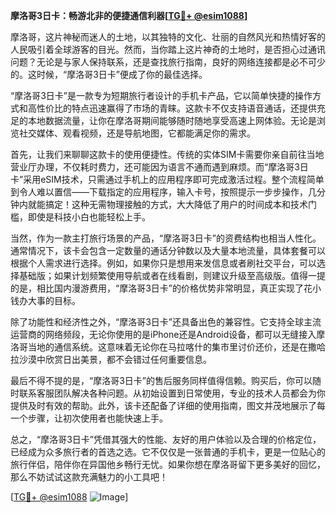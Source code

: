 **摩洛哥3日卡：畅游北非的便捷通信利器[[TG💪+ @esim1088](https://t.me/s/esim1088)]**

摩洛哥，这片神秘而迷人的土地，以其独特的文化、壮丽的自然风光和热情好客的人民吸引着全球游客的目光。然而，当你踏上这片神奇的土地时，是否担心过通讯问题？无论是与家人保持联系，还是查找旅行指南，良好的网络连接都是必不可少的。这时候，“摩洛哥3日卡”便成了你的最佳选择。

“摩洛哥3日卡”是一款专为短期旅行者设计的手机卡产品，它以简单快捷的操作方式和高性价比的特点迅速赢得了市场的青睐。这款卡不仅支持语音通话，还提供充足的本地数据流量，让你在摩洛哥期间能够随时随地享受高速上网体验。无论是浏览社交媒体、观看视频，还是导航地图，它都能满足你的需求。

首先，让我们来聊聊这款卡的使用便捷性。传统的实体SIM卡需要你亲自前往当地营业厅办理，不仅耗时费力，还可能因为语言不通而遇到麻烦。而“摩洛哥3日卡”采用eSIM技术，只需通过手机上的应用程序即可完成激活过程。整个流程简单到令人难以置信——下载指定的应用程序，输入卡号，按照提示一步步操作，几分钟内就能搞定！这种无需物理接触的方式，大大降低了用户的时间成本和技术门槛，即使是科技小白也能轻松上手。

当然，作为一款主打旅行场景的产品，“摩洛哥3日卡”的资费结构也相当人性化。通常情况下，该卡会包含一定数量的通话分钟数以及大量本地流量，具体套餐可以根据个人需求进行选择。例如，如果你只是想用来发信息或者刷社交平台，可以选择基础版；如果计划频繁使用导航或者在线看剧，则建议升级至高级版。值得一提的是，相比国内漫游费用，“摩洛哥3日卡”的价格优势非常明显，真正实现了花小钱办大事的目标。

除了功能性和经济性之外，“摩洛哥3日卡”还具备出色的兼容性。它支持全球主流运营商的网络频段，无论你使用的是iPhone还是Android设备，都可以无缝接入摩洛哥当地的通信系统。这意味着无论你在马拉喀什的集市里讨价还价，还是在撒哈拉沙漠中欣赏日出美景，都不会错过任何重要信息。

最后不得不提的是，“摩洛哥3日卡”的售后服务同样值得信赖。购买后，你可以随时联系客服团队解决各种问题。从初始设置到日常使用，专业的技术人员都会为你提供及时有效的帮助。此外，该卡还配备了详细的使用指南，图文并茂地展示了每一个步骤，让初次使用者也能快速上手。

总之，“摩洛哥3日卡”凭借其强大的性能、友好的用户体验以及合理的价格定位，已经成为众多旅行者的首选之选。它不仅仅是一张普通的手机卡，更是一位贴心的旅行伴侣，陪伴你在异国他乡畅行无忧。如果你想在摩洛哥留下更多美好的回忆，那么不妨试试这款充满魅力的小工具吧！

[[TG💪+ @esim1088](https://t.me/s/esim1088) ![Image](https://i.postimg.cc/4NQfJmqS/Snipaste-2025-05-13-00-14-12.png)]